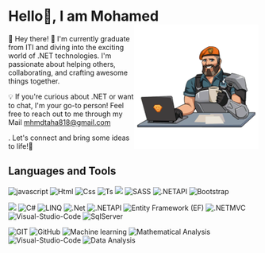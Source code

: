 # Hello👋, I am Mohamed  <img align="right" width="250" src="assets/Valorant stickers/Hide the Pain, Brimstone.png">
####

👋 Hey there! 🚀  I'm currently graduate from ITI and diving into the exciting world of .NET technologies. I'm passionate about helping others, collaborating, and crafting awesome things together.

💡 If you're curious about .NET  or want to chat, I'm your go-to person! Feel free to reach out to me through my Mail mhmdtaha818@gmail.com

. Let's connect and bring some ideas to life!🌟





## Languages and Tools

![javascript](https://img.shields.io/badge/JavaScript-F7DF1E?&logo=javascript&logoColor=black)
![Html](https://img.shields.io/badge/HTML-E34F26?&logo=html5&logoColor=white)
![Css](https://img.shields.io/badge/CSS-1572B6?&&logo=css3&logoColor=white)
![Ts](https://img.shields.io/badge/TypeScript-CC6699?&logo=sass&logoColor=white)
![](https://img.shields.io/badge/Angular-DD0031?&logo=angular&logoColor=white)
![SASS](https://img.shields.io/badge/SASS-1572B6?&&logo=SASS&logoColor=white)
![.NETAPI](https://img.shields.io/badge/JQUARY-CC6699?&logo=sass&logoColor=white)
![Bootstrap](https://img.shields.io/badge/Bootstrap-563D7C?&logo=bootstrap&logoColor=white)

![](https://img.shields.io/badge/Microsoft-666666?&logo=microsoft&logoColor=white)
![C#](https://img.shields.io/badge/C%23-239120?&logo=c-sharp&logoColor=white)
![LINQ](https://img.shields.io/badge/.LINQ-5C2D91?&logo=.net&logoColor=white)
![.Net](https://img.shields.io/badge/.NETcore-5C2D91?&logo=.net&logoColor=white)
![.NETAPI](https://img.shields.io/badge/API-CC6699?&logo=sass&logoColor=white)
![Entity Framework (EF)](https://img.shields.io/badge/C%23-239120?&logo=c-sharp&logoColor=white)
![.NETMVC](https://img.shields.io/badge/MVC-563C7C?&&logoColor=white)
![Visual-Studio-Code](https://img.shields.io/badge/Visual_Studio_Code-0078D4?&logo=visual%20studio%20code&logoColor=white)
![SqlServer](https://img.shields.io/badge/SqlServer-563D7C?&&logoColor=white)

![GIT](https://img.shields.io/badge/GIT-E44C30?&logo=git&logoColor=white)
![GitHub](https://img.shields.io/badge/Github-100000?&logo=github&logoColor=white)
![Machine learning](https://img.shields.io/badge/Machinelearning-626CD9?&logo=Stripe&logoColor=white)
![Mathematical Analysis](https://img.shields.io/badge/MathematicalAnalysis-626CD9?&logo=Stripe&logoColor=blue)
![Visual-Studio-Code](https://img.shields.io/badge/Rider-FF3300?&logo=Rider&logoColor=white)
![Data Analysis](https://img.shields.io/badge/DataAnalysis-0052CC?&logo=jira&logoColor=white)


